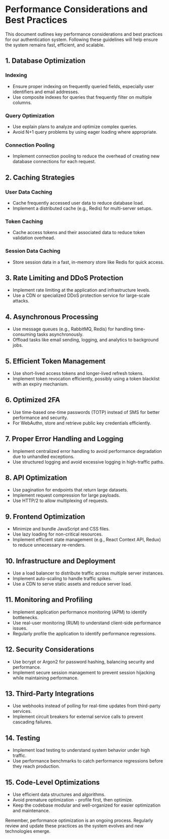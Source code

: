 # Performance Considerations and Best Practices

This document outlines key performance considerations and best practices for our authentication system. Following these guidelines will help ensure the system remains fast, efficient, and scalable.

## 1. Database Optimization

### Indexing
- Ensure proper indexing on frequently queried fields, especially user identifiers and email addresses.
- Use composite indexes for queries that frequently filter on multiple columns.

### Query Optimization
- Use explain plans to analyze and optimize complex queries.
- Avoid N+1 query problems by using eager loading where appropriate.

### Connection Pooling
- Implement connection pooling to reduce the overhead of creating new database connections for each request.

## 2. Caching Strategies

### User Data Caching
- Cache frequently accessed user data to reduce database load.
- Implement a distributed cache (e.g., Redis) for multi-server setups.

### Token Caching
- Cache access tokens and their associated data to reduce token validation overhead.

### Session Data Caching
- Store session data in a fast, in-memory store like Redis for quick access.

## 3. Rate Limiting and DDoS Protection

- Implement rate limiting at the application and infrastructure levels.
- Use a CDN or specialized DDoS protection service for large-scale attacks.

## 4. Asynchronous Processing

- Use message queues (e.g., RabbitMQ, Redis) for handling time-consuming tasks asynchronously.
- Offload tasks like email sending, logging, and analytics to background jobs.

## 5. Efficient Token Management

- Use short-lived access tokens and longer-lived refresh tokens.
- Implement token revocation efficiently, possibly using a token blacklist with an expiry mechanism.

## 6. Optimized 2FA

- Use time-based one-time passwords (TOTP) instead of SMS for better performance and security.
- For WebAuthn, store and retrieve public key credentials efficiently.

## 7. Proper Error Handling and Logging

- Implement centralized error handling to avoid performance degradation due to unhandled exceptions.
- Use structured logging and avoid excessive logging in high-traffic paths.

## 8. API Optimization

- Use pagination for endpoints that return large datasets.
- Implement request compression for large payloads.
- Use HTTP/2 to allow multiplexing of requests.

## 9. Frontend Optimization

- Minimize and bundle JavaScript and CSS files.
- Use lazy loading for non-critical resources.
- Implement efficient state management (e.g., React Context API, Redux) to reduce unnecessary re-renders.

## 10. Infrastructure and Deployment

- Use a load balancer to distribute traffic across multiple server instances.
- Implement auto-scaling to handle traffic spikes.
- Use a CDN to serve static assets and reduce server load.

## 11. Monitoring and Profiling

- Implement application performance monitoring (APM) to identify bottlenecks.
- Use real-user monitoring (RUM) to understand client-side performance issues.
- Regularly profile the application to identify performance regressions.

## 12. Security Considerations

- Use bcrypt or Argon2 for password hashing, balancing security and performance.
- Implement secure session management to prevent session hijacking while maintaining performance.

## 13. Third-Party Integrations

- Use webhooks instead of polling for real-time updates from third-party services.
- Implement circuit breakers for external service calls to prevent cascading failures.

## 14. Testing

- Implement load testing to understand system behavior under high traffic.
- Use performance benchmarks to catch performance regressions before they reach production.

## 15. Code-Level Optimizations

- Use efficient data structures and algorithms.
- Avoid premature optimization - profile first, then optimize.
- Keep the codebase modular and well-organized for easier optimization and maintenance.

Remember, performance optimization is an ongoing process. Regularly review and update these practices as the system evolves and new technologies emerge.

